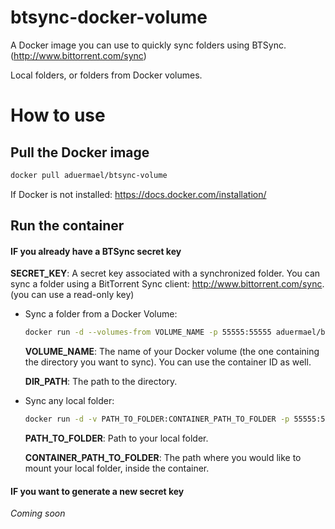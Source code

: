 btsync-docker-volume
=========

A Docker image you can use to quickly sync folders using BTSync. (http://www.bittorrent.com/sync)

Local folders, or folders from Docker volumes.

# How to use

## Pull the Docker image

``` bash
docker pull aduermael/btsync-volume
```

If Docker is not installed: https://docs.docker.com/installation/

## Run the container

#### IF you already have a BTSync secret key

**SECRET_KEY**: A secret key associated with a synchronized folder. You can sync a folder using a BitTorrent Sync client: http://www.bittorrent.com/sync. (you can use a read-only key)

- Sync a folder from a Docker Volume:

    ``` bash
    docker run -d --volumes-from VOLUME_NAME -p 55555:55555 aduermael/btsync-volume DIR_PATH SECRET_KEY
    ```
    **VOLUME_NAME**: The name of your Docker volume (the one containing the directory you want to sync). You can use the container ID as well.

    **DIR_PATH**: The path to the directory.
    
- Sync any local folder:

    ``` bash
    docker run -d -v PATH_TO_FOLDER:CONTAINER_PATH_TO_FOLDER -p 55555:55555 aduermael/btsync-volume CONTAINER_PATH_TO_FOLDER SECRET_KEY
    ```
    
    **PATH_TO_FOLDER**: Path to your local folder.
    
    **CONTAINER_PATH_TO_FOLDER**: The path where you would like to mount your local folder, inside the container.

#### IF you want to generate a new secret key

_Coming soon_